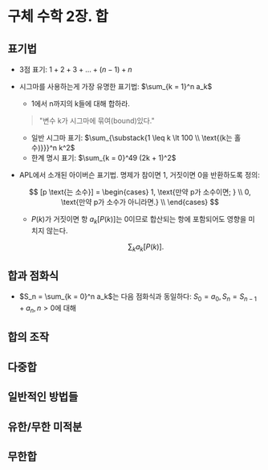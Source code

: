 # 구체 수학 2장. 합

## 표기법

* 3점 표기: $1 + 2 + 3 + \dots + (n - 1) + n$
* 시그마를 사용하는게 가장 유명한 표기법: $\sum_{k = 1}^n a_k$
  * 1에서 n까지의 k들에 대해 합하라.
  > "변수 k가 시그마에 묶여(bound)있다."
  * 일반 시그마 표기: $\sum_{\substack{1 \leq k \lt 100 \\ \text{(k는 홀수)}}}^n k^2$
  * 한계 명시 표기: $\sum_{k = 0}^49 (2k + 1)^2$
* APL에서 소개된 아이버슨 표기법. 명제가 참이면 1, 거짓이면 0을 반환하도록 정의:

  $$
  [p \text{는 소수}] =
  \begin{cases}
     1, \text{만약 p가 소수이면; } \\
     0, \text{만약 p가 소수가 아니라면.} \\
  \end{cases}
  $$
  * $P(k)$가 거짓이면 항 $a_k[P(k)]$는 0이므로 합산되는 항에 포함되어도 영향을 미치지 않는다.

    $$
    \displaystyle \sum_{k} a_k[P(k)].
    $$

## 합과 점화식

* $S_n = \sum_{k = 0}^n a_k$는 다음 점화식과 동일하다: $S_0 = a_0, S_n = S_{n - 1} + a_n, n \gt 0$에 대해

## 합의 조작

## 다중합

## 일반적인 방법들

## 유한/무한 미적분

## 무한합
